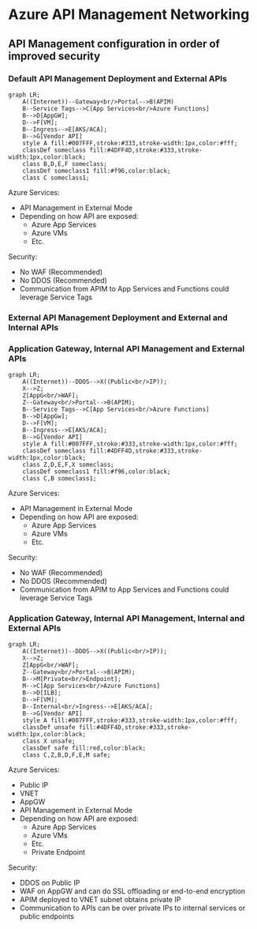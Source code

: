 # Azure API Management Networking

## API Management configuration in order of improved security

### Default API Management Deployment and External APIs

```mermaid
graph LR;
    A((Internet))--Gateway<br/>Portal-->B(APIM)
    B--Service Tags-->C[App Services<br/>Azure Functions]
    B-->D[AppGW];
    D-->F[VM];
    B--Ingress-->E[AKS/ACA];
    B-->G[Vendor API]
    style A fill:#007FFF,stroke:#333,stroke-width:1px,color:#fff;    
    classDef someclass fill:#4DFF4D,stroke:#333,stroke-width:1px,color:black;
    class B,D,E,F someclass;
    classDef someclass1 fill:#f96,color:black;
    class C someclass1;
```

Azure Services:
- API Management in External Mode
- Depending on how API are exposed:
  - Azure App Services
  - Azure VMs
  - Etc.

Security:
- No WAF (Recommended)
- No DDOS (Recommended)
- Communication from APIM to App Services and Functions could leverage Service Tags


### External API Management Deployment and External and Internal APIs

### Application Gateway, Internal API Management and External APIs

```mermaid
graph LR;
    A((Internet))--DDOS-->X((Public<br/>IP));
    X-->Z;
    Z[AppG<br/>WAF];
    Z--Gateway<br/>Portal-->B(APIM);
    B--Service Tags-->C[App Services<br/>Azure Functions]
    B-->D[AppGw];
    D-->F[VM];
    B--Ingress-->E[AKS/ACA];
    B-->G[Vendor API]
    style A fill:#007FFF,stroke:#333,stroke-width:1px,color:#fff;    
    classDef someclass fill:#4DFF4D,stroke:#333,stroke-width:1px,color:black;
    class Z,D,E,F,X someclass;
    classDef someclass1 fill:#f96,color:black;
    class C,B someclass1;
```

Azure Services:
- API Management in External Mode
- Depending on how API are exposed:
  - Azure App Services
  - Azure VMs
  - Etc.

Security:
- No WAF (Recommended)
- No DDOS (Recommended)
- Communication from APIM to App Services and Functions could leverage Service Tags

### Application Gateway, Internal API Management, Internal and External APIs

```mermaid
graph LR;
    A((Internet))--DDOS-->X((Public<br/>IP));
    X-->Z;
    Z[AppG<br/>WAF];
    Z--Gateway<br/>Portal-->B(APIM);
    B-->M[Private<br/>Endpoint];
    M-->C[App Services<br/>Azure Functions]
    B-->D[ILB];
    D-->F[VM];
    B--Internal<br/>Ingress-->E[AKS/ACA];
    B-->G[Vendor API]
    style A fill:#007FFF,stroke:#333,stroke-width:1px,color:#fff;    
    classDef unsafe fill:#4DFF4D,stroke:#333,stroke-width:1px,color:black;
    class X unsafe;
    classDef safe fill:red,color:black;
    class C,Z,B,D,F,E,M safe;
```

Azure Services:
- Public IP
- VNET
- AppGW
- API Management in External Mode
- Depending on how API are exposed:
  - Azure App Services
  - Azure VMs
  - Etc.
  - Private Endpoint

Security:
- DDOS on Public IP
- WAF on AppGW and can do SSL offloading or end-to-end encryption
- APIM deployed to VNET subnet obtains private IP
- Communication to APIs can be over private IPs to internal services or public endpoints
